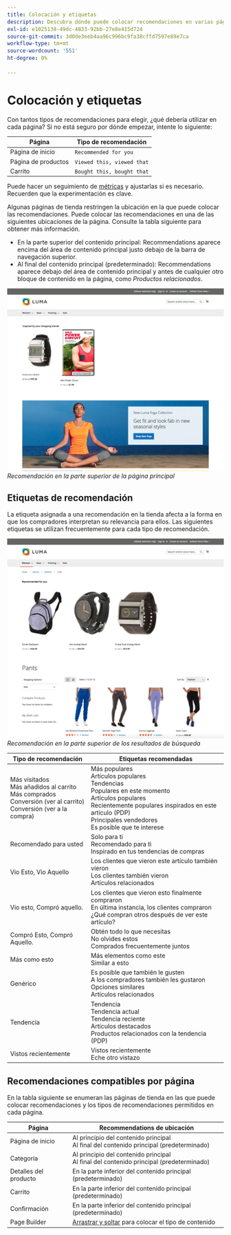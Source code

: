 ```yaml
---
title: Colocación y etiquetas
description: Descubra dónde puede colocar recomendaciones en varias páginas del sitio y sugerencias para etiquetas utilizadas con frecuencia para cada tipo de recomendación.
exl-id: e1025138-49dc-4833-92bb-27e8e415d724
source-git-commit: 3d0de3eeb4aa96c996bc9fa38cffd7597e89e7ca
workflow-type: tm+mt
source-wordcount: '551'
ht-degree: 0%

---
```


# Colocación y etiquetas

Con tantos tipos de recomendaciones para elegir, ¿qué debería utilizar en cada página? Si no está seguro por dónde empezar, intente lo siguiente:

| Página | Tipo de recomendación |
|---|---|
| Página de inicio | `Recommended for you` |
| Página de productos | `Viewed this, viewed that` |
| Carrito | `Bought this, bought that` |

Puede hacer un seguimiento de [métricas](workspace.md) y ajustarlas si es necesario. Recuerden que la experimentación es clave.

Algunas páginas de tienda restringen la ubicación en la que puede colocar las recomendaciones. Puede colocar las recomendaciones en una de las siguientes ubicaciones de la página. Consulte la tabla siguiente para obtener más información.

- En la parte superior del contenido principal: Recommendations aparece encima del área de contenido principal justo debajo de la barra de navegación superior.
- Al final del contenido principal (predeterminado): Recommendations aparece debajo del área de contenido principal y antes de cualquier otro bloque de contenido en la página, como _Productos relacionados_.

![Ubicación de recomendación](assets/storefront-home-page-top.png)
_Recomendación en la parte superior de la página principal_

## Etiquetas de recomendación

La etiqueta asignada a una recomendación en la tienda afecta a la forma en que los compradores interpretan su relevancia para ellos. Las siguientes etiquetas se utilizan frecuentemente para cada tipo de recomendación.

![Ubicación de recomendación](assets/storefront-search-results-top.png)
_Recomendación en la parte superior de los resultados de búsqueda_

| Tipo de recomendación | Etiquetas recomendadas |
|---|---|
| Más visitados<br> Más añadidos al carrito<br>Más comprados<br>Conversión (ver al carrito)<br>Conversión (ver a la compra) | Más populares<br>Artículos populares<br>Tendencias<br>Populares en este momento<br>Artículos populares<br>Recientemente populares inspirados en este artículo (PDP)<br>Principales vendedores<br>Es posible que te interese |
| Recomendado para usted | Solo para ti<br>Recomendado para ti<br>Inspirado en tus tendencias de compras |
| Vio Esto, Vio Aquello | Los clientes que vieron este artículo también vieron <br>Los clientes también vieron<br>Artículos relacionados |
| Vio esto, Compró aquello. | Los clientes que vieron esto finalmente compraron <br>En última instancia, los clientes compraron<br>¿Qué compran otros después de ver este artículo? |
| Compró Esto, Compró Aquello. | Obtén todo lo que necesitas<br>No olvides estos<br>Comprados frecuentemente juntos |
| Más como esto | Más elementos como este<br>Similar a esto |
| Genérico | Es posible que también le gusten <br>A los compradores también les gustaron<br>Opciones similares<br>Artículos relacionados |
| Tendencia | Tendencia<br>Tendencia actual<br>Tendencia reciente<br>Artículos destacados<br>Productos relacionados con la tendencia (PDP) |
| Vistos recientemente | Vistos recientemente<br>Eche otro vistazo |

## Recomendaciones compatibles por página

En la tabla siguiente se enumeran las páginas de tienda en las que puede colocar recomendaciones y los tipos de recomendaciones permitidos en cada página.

| Página | Recommendations de ubicación |
|---|---|
| Página de inicio | Al principio del contenido principal<br>Al final del contenido principal (predeterminado) | Más vistos<br>Más comprados<br>Más añadidos al carro<br>Recomendado para ti<br>Tendencia |
| Categoría | Al principio del contenido principal<br>Al final del contenido principal (predeterminado) | Más vistos<br>Más comprados<br>Más añadidos al carro<br>Recomendado para ti<br>Tendencia |
| Detalles del producto | En la parte inferior del contenido principal (predeterminado) | Más vistos<br>Más comprados<br>Más añadidos al carrito<br>Más vistos esto, más vistos<br>Más vistos esto, más comprados<br>Más comprados<br>Más así<br>Tendencias<br>Similitud visual |
| Carrito | En la parte inferior del contenido principal (predeterminado) | Más vistos<br>Más comprados<br>Más añadidos al carro<br>Más vistos esto, más vistos<br>Más vistos esto, más comprados<br>Comprados esto, más comprados<br>Más así<br>Tendencias |
| Confirmación | En la parte inferior del contenido principal (predeterminado) | Más vistos<br>Más comprados<br>Más añadidos al carro<br>Más vistos esto, más vistos<br>Más vistos esto, más comprados<br>Comprados esto, más comprados<br>Más así<br>Tendencias |
| Page Builder | [Arrastrar y soltar](https://experienceleague.adobe.com/docs/commerce-admin/page-builder/add-content/recommendations.html) para colocar el tipo de contenido | Más vistos<br>Más comprados<br>Más añadidos al carro<br>Recomendado para ti<br>Tendencia |
